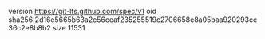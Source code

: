 version https://git-lfs.github.com/spec/v1
oid sha256:2d16e5665b63a2e56ceaf235255519c2706658e8a05baa920293cc36c2e8b8b2
size 11531
